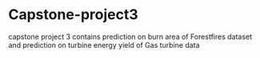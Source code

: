 # Capstone-project3
capstone project 3 contains prediction on burn area of  Forestfires dataset and prediction on  turbine energy yield of Gas turbine data
